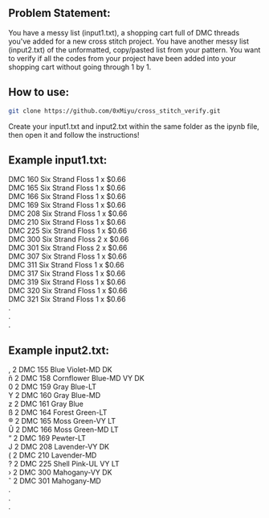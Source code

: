 ## Problem Statement:

You have a messy list (input1.txt), a shopping cart full of DMC threads you've added for a new cross stitch project. You have another messy list (input2.txt) of the unformatted, copy/pasted list from your pattern. You want to verify if all the codes from your project have been added into your shopping cart without going through 1 by 1.

## How to use:
```bash
git clone https://github.com/0xMiyu/cross_stitch_verify.git
```
Create your input1.txt and input2.txt within the same folder as the ipynb file, then open it and follow the instructions!

## Example input1.txt:
DMC 160 Six Strand Floss 1 x $0.66 <br/>
DMC 165 Six Strand Floss 1 x $0.66 <br/>
DMC 166 Six Strand Floss 1 x $0.66 <br/>
DMC 169 Six Strand Floss 1 x $0.66 <br/>
DMC 208 Six Strand Floss 1 x $0.66 <br/>
DMC 210 Six Strand Floss 1 x $0.66 <br/>
DMC 225 Six Strand Floss 1 x $0.66 <br/>
DMC 300 Six Strand Floss 2 x $0.66 <br/>
DMC 301 Six Strand Floss 2 x $0.66 <br/>
DMC 307 Six Strand Floss 1 x $0.66 <br/>
DMC 311 Six Strand Floss 1 x $0.66 <br/>
DMC 317 Six Strand Floss 1 x $0.66 <br/>
DMC 319 Six Strand Floss 1 x $0.66 <br/>
DMC 320 Six Strand Floss 1 x $0.66 <br/>
DMC 321 Six Strand Floss 1 x $0.66 <br/>
. <br/>
. <br/>
. 

## Example input2.txt:
, 2 DMC 155 Blue Violet-MD DK <br/>
ñ 2 DMC 158 Cornflower Blue-MD VY DK <br/>
0 2 DMC 159 Gray Blue-LT <br/>
Y 2 DMC 160 Gray Blue-MD <br/>
z 2 DMC 161 Gray Blue <br/>
ß 2 DMC 164 Forest Green-LT <br/>
® 2 DMC 165 Moss Green-VY LT <br/>
Û 2 DMC 166 Moss Green-MD LT <br/>
“ 2 DMC 169 Pewter-LT <br/>
J 2 DMC 208 Lavender-VY DK <br/>
( 2 DMC 210 Lavender-MD <br/>
? 2 DMC 225 Shell Pink-UL VY LT <br/>
› 2 DMC 300 Mahogany-VY DK <br/>
ˆ 2 DMC 301 Mahogany-MD <br/>
. <br/>
. <br/>
.